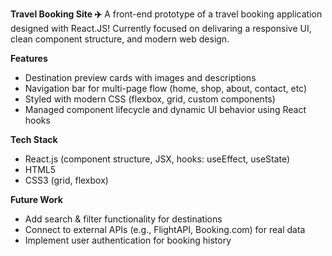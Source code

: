 **Travel Booking Site ✈️**
A front-end prototype of a travel booking application designed with React.JS! Currently focused on delivaring a responsive UI, clean component structure, and modern web design.

**Features**
- Destination preview cards with images and descriptions
- Navigation bar for multi-page flow (home, shop, about, contact, etc)
- Styled with modern CSS (flexbox, grid, custom components)
- Managed component lifecycle and dynamic UI behavior using React hooks

**Tech Stack**
- React.js (component structure, JSX, hooks: useEffect, useState)
- HTML5
- CSS3 (grid, flexbox)

**Future Work**
- Add search & filter functionality for destinations
- Connect to external APIs (e.g., FlightAPI, Booking.com) for real data
- Implement user authentication for booking history
